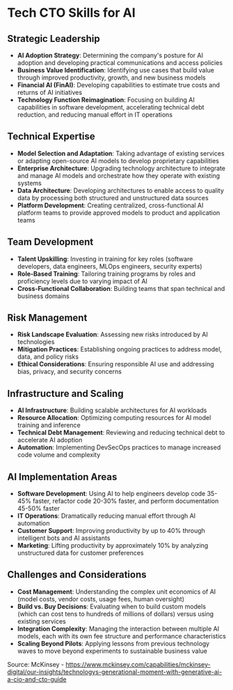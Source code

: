 # Tech CTO Skills for AI

## Strategic Leadership
- **AI Adoption Strategy**: Determining the company's posture for AI adoption and developing practical communications and access policies
- **Business Value Identification**: Identifying use cases that build value through improved productivity, growth, and new business models
- **Financial AI (FinAI)**: Developing capabilities to estimate true costs and returns of AI initiatives
- **Technology Function Reimagination**: Focusing on building AI capabilities in software development, accelerating technical debt reduction, and reducing manual effort in IT operations

## Technical Expertise
- **Model Selection and Adaptation**: Taking advantage of existing services or adapting open-source AI models to develop proprietary capabilities
- **Enterprise Architecture**: Upgrading technology architecture to integrate and manage AI models and orchestrate how they operate with existing systems
- **Data Architecture**: Developing architectures to enable access to quality data by processing both structured and unstructured data sources
- **Platform Development**: Creating centralized, cross-functional AI platform teams to provide approved models to product and application teams

## Team Development
- **Talent Upskilling**: Investing in training for key roles (software developers, data engineers, MLOps engineers, security experts)
- **Role-Based Training**: Tailoring training programs by roles and proficiency levels due to varying impact of AI
- **Cross-Functional Collaboration**: Building teams that span technical and business domains

## Risk Management
- **Risk Landscape Evaluation**: Assessing new risks introduced by AI technologies
- **Mitigation Practices**: Establishing ongoing practices to address model, data, and policy risks
- **Ethical Considerations**: Ensuring responsible AI use and addressing bias, privacy, and security concerns

## Infrastructure and Scaling
- **AI Infrastructure**: Building scalable architectures for AI workloads
- **Resource Allocation**: Optimizing computing resources for AI model training and inference
- **Technical Debt Management**: Reviewing and reducing technical debt to accelerate AI adoption
- **Automation**: Implementing DevSecOps practices to manage increased code volume and complexity

## AI Implementation Areas
- **Software Development**: Using AI to help engineers develop code 35-45% faster, refactor code 20-30% faster, and perform documentation 45-50% faster
- **IT Operations**: Dramatically reducing manual effort through AI automation
- **Customer Support**: Improving productivity by up to 40% through intelligent bots and AI assistants
- **Marketing**: Lifting productivity by approximately 10% by analyzing unstructured data for customer preferences

## Challenges and Considerations
- **Cost Management**: Understanding the complex unit economics of AI (model costs, vendor costs, usage fees, human oversight)
- **Build vs. Buy Decisions**: Evaluating when to build custom models (which can cost tens to hundreds of millions of dollars) versus using existing services
- **Integration Complexity**: Managing the interaction between multiple AI models, each with its own fee structure and performance characteristics
- **Scaling Beyond Pilots**: Applying lessons from previous technology waves to move beyond experiments to sustainable business value

Source: McKinsey - https://www.mckinsey.com/capabilities/mckinsey-digital/our-insights/technologys-generational-moment-with-generative-ai-a-cio-and-cto-guide
